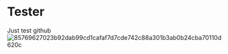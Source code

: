# Tester
Just test github
![85769627023b92dab99cd1cafaf7d7cde742c88a301b3ab0b24cba70110d620c](https://user-images.githubusercontent.com/108392189/183401423-dcd7e1a2-fdf3-4c93-9ce0-28ca945868f7.jpeg)
